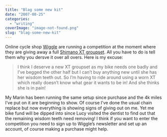 ```yaml
---
title: "Blag some new kit"
date: "2007-08-25"
categories: 
  - "writing"
coverImage: "image-not-found.png"
slug: "blag-some-new-kit"
---
```


Online cycle shop [Wiggle](http://www.wiggle.co.uk) are running a competition at the moment where they are giving away a full [Shimano XT groupset](http://www.wiggle.co.uk/range.aspx?n=Shimano-XT-2008-bike-components&Range=25). All you have to do is tell them why you dersve it over all overs. Here is my excuse:

> I think I deserve a new XT groupset as my bike needs one badly and I’ve begged the other half but I can’t buy anything new until she has her wisdom teeth out. So I’m having to ride around using a worn XT which really doesn’t know what gear it wants to be in! And she thinks she is in pain!

My Marin has been running the same setup since purchase and the 4k miles I’ve put on it are beginning to show. Of course I’ve done the usual chain replace but now everything is showing signs of giving out on me. Yet me bike fund will be dipped into since Lucy visited the dentist to find out that the remaining wisdom teeth need removing! I think if you want to enter the competition you need to sign up to Wiggle’s newsletter and set up an account, of course making a purchase might help.
